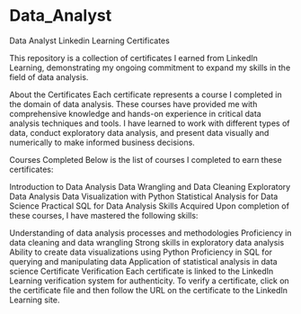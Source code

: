 # Data_Analyst
Data Analyst Linkedin Learning Certificates

This repository is a collection of certificates I earned from LinkedIn Learning, demonstrating my ongoing commitment to expand my skills in the field of data analysis.

About the Certificates
Each certificate represents a course I completed in the domain of data analysis. These courses have provided me with comprehensive knowledge and hands-on experience in critical data analysis techniques and tools. I have learned to work with different types of data, conduct exploratory data analysis, and present data visually and numerically to make informed business decisions.

Courses Completed
Below is the list of courses I completed to earn these certificates:

Introduction to Data Analysis
Data Wrangling and Data Cleaning
Exploratory Data Analysis
Data Visualization with Python
Statistical Analysis for Data Science
Practical SQL for Data Analysis
Skills Acquired
Upon completion of these courses, I have mastered the following skills:

Understanding of data analysis processes and methodologies
Proficiency in data cleaning and data wrangling
Strong skills in exploratory data analysis
Ability to create data visualizations using Python
Proficiency in SQL for querying and manipulating data
Application of statistical analysis in data science
Certificate Verification
Each certificate is linked to the LinkedIn Learning verification system for authenticity. To verify a certificate, click on the certificate file and then follow the URL on the certificate to the LinkedIn Learning site.
